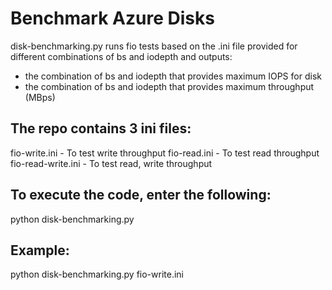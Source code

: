 # Benchmark Azure Disks

disk-benchmarking.py runs fio tests based on the .ini file provided for different combinations of bs and iodepth and outputs:
 - the combination of bs and iodepth that provides maximum IOPS for disk
 - the combination of bs and iodepth that provides maximum throughput (MBps) 

The repo contains 3 ini files:
------------------------------

fio-write.ini           - To test write throughput
fio-read.ini            - To test read throughput
fio-read-write.ini      - To test read, write throughput 

To execute the code, enter the following:
-----------------------------------------
python disk-benchmarking.py <ini-file-name>
  
Example:
--------

python disk-benchmarking.py fio-write.ini


  
  
